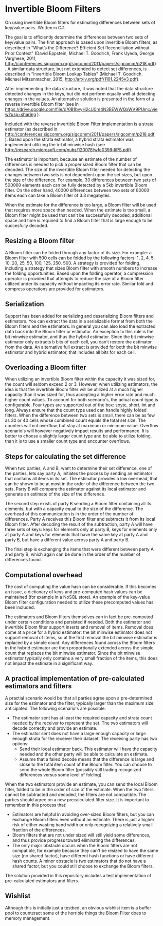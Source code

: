 # Invertible Bloom Filters
On using invertible Bloom filters for estimating differences between sets of key/value pairs. Written in C#.

The goal is to efficiently determine the differences between two sets of key/value pairs. The first approach is based upon invertible Bloom filters, as described in "What’s the Difference? Efﬁcient Set Reconciliation without Prior Context" (David Eppstein, Michael T. Goodrich, Frank Uyeda, George Varghese, 2011, http://conferences.sigcomm.org/sigcomm/2011/papers/sigcomm/p218.pdf) . A similar data structure, but not extended to detect set differences, is described in "Invertible Bloom Lookup Tables" (Michael T. Goodrich, Michael Mitzenmacher, 2015, http://arxiv.org/pdf/1101.2245v3.pdf). 

After implementing the data structure, it was noted that the data structure detected changes in the keys, but did not perform equally well at detecting changes in the values. An alternative solution is presented in the form of a reverse invertible Bloom filter (see in https://drive.google.com/file/d/0B1bvyH2cU0m4N3BEWWQxWV9PUmc/view?usp=sharing ).

Included with the reverse invertible Bloom Filter implementation is a strata estimator (as described in http://conferences.sigcomm.org/sigcomm/2011/papers/sigcomm/p218.pdf ). Based upon the strata estimator, a hybrid strata estimator was implemented utilizing the b-bit minwise hash (see http://research.microsoft.com/pubs/120078/wfc0398-liPS.pdf). 

The estimator is important, because an estimate of the number of differences is needed to pick a proper sized Bloom filter that can be decoded. The size of the invertible Bloom filter needed for detecting the changes between two sets is not dependent upon the set sizes, but upon the size of the difference.  For example, 30 differences between two sets of 500000 elements each can be fully detected by a 5kb invertible Bloom filter. On the other hand, 40000 differences between two sets of 60000 items each can take a Bloom filter of 3.3 megabytes. 

When the estimate for the difference is too large, a Bloom filter will be used that requires more space than needed. When the estimate is too small, a Bloom filter might be used that can't be successfully decoded, additional space and time is required to find a Bloom filter that is large enough to be succesfully decoded.

## Resizing a Bloom filter

A Bloom filter can be folded through any factor of its size. For example: a Bloom filter with 500 cells can be folded by the following factors: 1, 2, 4, 5, 10, 20, 25, 50, 100, 125, 250, 500. A strategy is provided for folding, including a strategy that sizes Bloom filter with smooth numbers to increase the folding opportunities. Based upon the folding operator, a compression operator is provided that attempts to reduce the size of a Bloom filter utilized under its capacity without impacting its error rate. Similar fold and compress operations are provided for estimators.

## Serialization

Support has been added for serializing and deserializing Bloom filters and estimators. You can extract the data in a serializable format from both the Bloom filters and the estimators. In general you can also load the extracted data back into the Bloom filter or estimator. An exception to this rule is the bit minwise estimator, and thus the hybrid estimator. Since the bit minwise estimator only extracts b bits of each cell, you can't restore the estimator from the data. An alternative full extract is provided for both the bit minwise estimator and hybrid estimator, that includes all bits for each cell.

## Overloading a Bloom filter

When utilizing an invertible Bloom filter within the capacity it was sized for, the count will seldom exceed 2 or 3. However, when utilizing estimators, the idea is that the invertible Bloom filter will be utilized at a much higher capacity than it was sized for, thus accepting a higher error rate and much higher count values. To account for both scenario's, the actual count type is configurable. Four types are supported out of the box: sbyte, short, int and long. Always ensure that the count type used can handle highly folded filters. When the difference between two sets is small, there can be as few as 30 or 40 cells whose combined count equals the total set size. The counters will not overflow, but stay at maximum or minimum value. Overflow scenario's will however negatively impact results and performance. It is better to choose a slightly larger count type and be able to utilize folding, than it is to use a smaller count type and encounter overflows.

## Steps for calculating the set difference

When two parties, A and B, want to determine their set difference, one of the parties, lets say party A, initiates the process by sending an estimator that contains all items in its set. The estimator provides a low overhead, that can be shown to be at most in the order of the difference between the two sets. Party B will compare the estimator against its local estimator and generate an estimate of the size of the difference. 

The second step exists of party B sending a Bloom filter containing all its elements, but with a capacity equal to the size of the difference. The overhead of this communication is in the order of the number of differences. Party A receives this Bloom filter and subtracts it from its local Bloom filter. After decoding the result of the subtraction, party A will have three sets of keys: keys for elements only at party B, keys for elements only at party A and keys for elements that have the same key at party A and party B, but have a different value across party A and party B. 

The final step is exchanging the items that were different between party A and party B, which again can be done in the order of the number of differences found.

## Computational overhead
The cost of computing the value hash can be considerable. If this becomes an issue, a dictionary of keys and pre-computed hash values can be maintained (for example in a NoSQL store). An example of the key-value Bloom filter configuration needed to utilize these precomputed values has been included.

The estimators and Bloom filters themselves can in fact be pre-computed under certain conditions and persisted if needed. Both the estimator and invertible Bloom filter support inserts and removal of items. Removal does come at a price for a hybrid estimator: the bit minwise estimator does not support removal of items, so at the first removal the bit minwise estimator is replaced by a simple count. Any differences found across the Bloom filters in the hybrid estimator are then proportionally extended across the simple count that replaces the bit minwise estimator. Since the bit minwise estimator typically only contains a very small fraction of the items, this does not impact the estimate in a significant way.

## A practical implementation of pre-calculated estimators and filters

A practial scenario would be that all parties agree upon a pre-determined size for the estimator and the filter, typically larger than the maximum size anticipated. The following scenario's are possible:
- The estimator sent has at least the required capacity and strata count needed by the receiver to represent the set. The two estimators will decode correctly and provide an estimate.
- The estimator sent does not have a large enough capacity or large enough strata for the receiver their dataset. The receiving party has two options:
    - Send their local estimator back. This estimator will have the capacity needed and the other party will be able to calculate an estimate.
    - Assume that a failed decode means that the difference is large and close to the total item count of the Bloom filter. You can choose to send the whole Bloom filter (possibly still trading recognized differences versus some level of folding).

When the two estimators provide an estimate, you can send the local Bloom filter, folded to be in the order of size of the estimate. When the two filters cannot be subtracted and decoded, the filters are not compatible. The parties should agree on a new precalculated filter size. It is important to remember in this process that:
- Estimators are helpful in avoiding over-sized Bloom filters, but you can exchange Bloom filters even without an estimate. There is just a higher risk of either wasting band width or only recognizing a relatively small fraction of the differences.
- Bloom filters that are not under sized will still yield some differences, and thus provide progress toward eliminating the differences.
- The only major obstacle occurs when the Bloom filters are not compatible, for example because they can't be resized to have the same size (no shared factor), have different hash functions or have different hash counts. A minor obstacle is two estimators that do not have a shared factor, but you could still choose to exchange the Bloom filters.

The solution provided in this repository includes a test implementation of pre-calculated estimators and filters.

## Wishlist
Although this is initially just a testbed, an obvious wishlist item is a buffer pool to counteract some of the horrible things the Bloom Filter does to memory management.

